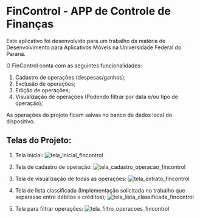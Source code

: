 # FinControl - APP de Controle de Finanças

Este aplicativo foi desenvolvido para um trabalho da matéria de Desenvolvimento para Aplicativos Móveis na Universidade Federal do Paraná.

O FinControl conta com as seguintes funcionalidades:
1. Cadastro de operações (despesas/ganhos);
2. Exclusão de operações;
3. Edição de operações;
4. Visualização de operações (Podendo filtrar por data e/ou tipo de operação);

As operações do projeto ficam salvas no banco de dados local do dispositivo.

## Telas do Projeto:
1. Tela inicial:
![tela_inicial_fincontrol](https://github.com/buss-dev/FinControl/assets/87782300/17f3cd89-5e78-42af-a22d-9f55b8d39d92)

2. Tela de cadastro de operação:
![tela_cadastro_operacao_fincontrol](https://github.com/buss-dev/FinControl/assets/87782300/bf44d345-f8ae-45fe-9816-1259558f85a7)

3. Tela de visualização de todas as operações:
![tela_extrato_fincontrol](https://github.com/buss-dev/FinControl/assets/87782300/a2c76bb5-71e5-4e2a-8d48-f70b2ae59633)

4. Tela de lista classificada (Implementação solicitada no trabalho que separasse entre débitos e créditos);
![tela_lista_classificada_fincontrol](https://github.com/buss-dev/FinControl/assets/87782300/efe2ed6d-9d35-41c0-a6f7-7c82fe0bf742)

5. Tela para filtrar operações:
![tela_filtro_operacoes_fincontrol](https://github.com/buss-dev/FinControl/assets/87782300/9b4a334e-2e9b-4e51-ac49-634619b58a13)
